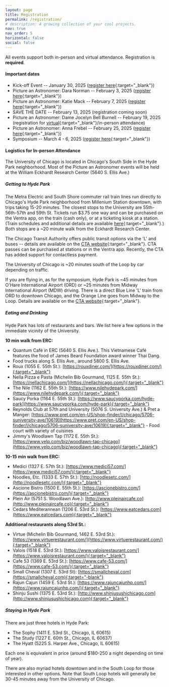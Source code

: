 ```yaml
---
layout: page
title: Registration
permalink: /registration/
# description: A growing collection of your cool projects.
nav: true
nav_order: 5
horizontal: false
social: false
---
```


All events support both in-person and virtual attendance. Registration is **required**.

#### Important dates
- Kick-off Event -- January 30, 2025 ([register here](https://docs.google.com/forms/d/1aoZqLiu0woXlWP5EOr7J5kd93tlrJpk1bMbaSU4y6Jk/viewform?edit_requested=true){:target="_blank"})
- Picture an Astronomer: Dara Norman -- February 3, 2025 ([register here](https://forms.gle/FuAxS2zSCpuX4Seb6){:target="_blank"})
- Picture an Astronomer: Katie Mack -- February 7, 2025 ([register here](https://forms.gle/4KhPRXvUTpyvM6Gm9){:target="_blank"})
- SAVE THE DATE -- February 13, 2025 (registration coming soon)
- Picture an Astronomer: Dame Jocelyn Bell Burnell -- February 19, 2025 (registration for [virtual](https://forms.gle/ez8ajBBiGjummteL6){:target="_blank"}/in-person attendance)
- Picture an Astronomer: Anna Frebel -- February 25, 2025 ([register here](https://forms.gle/1t9N3GGL31TEDykL6){:target="_blank"})
- Symposium -- March 4 - 6, 2025 ([register here](https://forms.gle/VSXNej4C2gEuuz7y5){:target="_blank"})



#### Logistics for In-person Attendance

The University of Chicago is located in Chicago's South Side in the Hyde Park neighborhood. Most of the Picture an Astronomer events will be held at the William Eckhardt Research Center (5640 S. Ellis Ave.)

##### Getting to Hyde Park

The Metra Electric and South Shore commuter rail train lines run directly to Chicago's Hyde Park neighborhood from Millenium Station downtown, with trips taking 15-20 minutes. The closest stops to the University are 55th-56th-57th and 59th St. Tickets run $3.75 one way and can be purchased on the Ventra app, on the train (cash only), or at a ticketing kiosk at a station. (Train schedules and additional details are available [here](https://ridertools.metrarail.com/maps-schedules){:target="_blank"}.) Both stops are a \~20 minute walk from the Eckhardt Research Center.

The Chicago Transit Authority offers public transit options via the 'L' and buses -- details are available on the [CTA website](https://www.transitchicago.com/travel-information/){:target="_blank"}. CTA passes can be purchased at stations or in the Ventra app. Recently, the CTA has added support for contactless payment.

The University of Chicago is \~20 minutes south of the Loop by car depending on traffic.

If you are flying in, as for the symposium, Hyde Park is \~45 minutes from O'Hare International Airport (ORD) or \~25 minutes from Midway International Airport (MDW) driving. There is a direct Blue Line 'L' train from ORD to downtown Chicago, and the Orange Line goes from Midway to the Loop. Details are available on the [CTA website](https://www.transitchicago.com/airports/){:target="_blank"}.


##### Eating and Drinking

Hyde Park has lots of restaurants and bars. We list here a few options in the immediate vicinity of the University.

**10 min walk from ERC:**
- Quantum Café in ERC (5640 S. Ellis Ave.). This Vietnamese Café features the food of James Beard Foundation award winner Thai Dang.
- Food trucks along S. Ellis Ave., around 5800 S. Ellis Ave.
- Roux (1055 E. 55th St.): [https://rouxdiner.com/](https://rouxdiner.com/){:target="_blank"}
- Nella Pizza e Pasta (Michelin Bib Gourmand, 1125 E. 55th St.): [https://nellachicago.com/](https://nellachicago.com/){:target="_blank"}
- The Nile (1162 E. 55th St.): [https://www.nilehydepark.com/](https://www.nilehydepark.com/){:target="_blank"}
- Saucy Porka (1164 E. 55th St.): [https://www.saucyporka.com/hyde-park](https://www.saucyporka.com/hyde-park){:target="_blank"}
- Reynolds Club at 57th and University (5076 S. University Ave.) & Pret a Manger: [https://www.pret.com/en-US/shop-finder/l/chicago/5706-suniversity-ave/10619](https://www.pret.com/en-US/shop-finder/l/chicago/5706-suniversity-ave/10619){:target="_blank"} - Food court with variety of cuisines
- Jimmy's Woodlawn Tap (1172 E. 55th St.): [https://www.yelp.com/biz/woodlawn-tap-chicago](https://www.yelp.com/biz/woodlawn-tap-chicago){:target="_blank"}

**10-15 min walk from ERC:**
- Medici (1327 E. 57th St.): [https://www.medici57.com/](https://www.medici57.com/){:target="_blank"}
- Noodles, Etc. (1333 E. 57th St.): [http://noodlesetc.com/](http://noodlesetc.com/){:target="_blank"}
- Ascione Bistro (1500 E. 55th St.): [https://ascionebistro.com/](https://ascionebistro.com/){:target="_blank"}
- Plein Air (5751 S. Woodlawn Ave.): [http://www.pleinaircafe.co](http://www.pleinaircafe.co){:target="_blank"}
- Cedars Mediterannean (1206 E. 53rd St.): [https://www.eatcedars.com](https://www.eatcedars.com){:target="_blank"}

**Additional restaurants along 53rd St.:**
- Virtue (Michelin Bib Gourmand, 1462 E. 53rd St.): [https://www.virtuerestaurant.com/](https://www.virtuerestaurant.com/){:target="_blank"}
- Valois (1518 E. 53rd St.): [https://www.valoisrestaurant.com/](https://www.valoisrestaurant.com/){:target="_blank"}
- Cafe 53 (1369 E. 53rd St.): [https://www.cafe-53.com/](https://www.cafe-53.com/){:target="_blank"}
- Small Cheval (1307 E. 53rd St): [https://smallcheval.com](https://smallcheval.com){:target="-blank"} 
- Rajun Cajun (1459 E. 53rd St.): [https://www.rajuncajunhp.com/](https://www.rajuncajunhp.com/){:target="_blank"} 
- Shinju Sushi (1375 E. 53rd St.): [http://www.shinjusushichicago.com](http://www.shinjusushichicago.com){:target="_blank"}


##### Staying in Hyde Park

There are just three hotels in Hyde Park:
- The Sophy (1411 E. 53rd St., Chicago, IL 60615)
- The Study (1227 E. 60th St., Chicago, IL 60637)
- The Hyatt (5225 S. Harper Ave., Chicago, IL 60615)

Each one is equivalent in price (around $180-250 a night depending on time of year).

There are also myriad hotels downtown and in the South Loop for those interested in other options. Note that South Loop hotels will generally be 30-45 minutes away from the University of Chicago.
